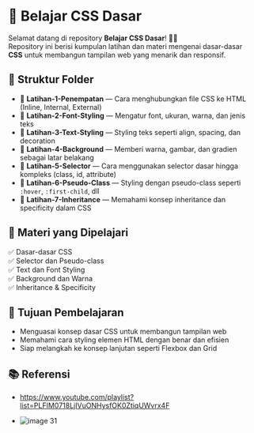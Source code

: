 # 🎨 Belajar CSS Dasar  

Selamat datang di repository **Belajar CSS Dasar**! 🚀✨  
Repository ini berisi kumpulan latihan dan materi mengenai dasar-dasar **CSS** untuk membangun tampilan web yang menarik dan responsif.  

## 📁 Struktur Folder  
- 📂 **Latihan-1-Penempatan** — Cara menghubungkan file CSS ke HTML (Inline, Internal, External)  
- 📂 **Latihan-2-Font-Styling** — Mengatur font, ukuran, warna, dan jenis teks  
- 📂 **Latihan-3-Text-Styling** — Styling teks seperti align, spacing, dan decoration  
- 📂 **Latihan-4-Background** — Memberi warna, gambar, dan gradien sebagai latar belakang  
- 📂 **Latihan-5-Selector** — Cara menggunakan selector dasar hingga kompleks (class, id, attribute)  
- 📂 **Latihan-6-Pseudo-Class** — Styling dengan pseudo-class seperti `:hover`, `:first-child`, dll  
- 📂 **Latihan-7-Inheritance** — Memahami konsep inheritance dan specificity dalam CSS  

## 📌 Materi yang Dipelajari  
✅ Dasar-dasar CSS  
✅ Selector dan Pseudo-class  
✅ Text dan Font Styling  
✅ Background dan Warna  
✅ Inheritance & Specificity  

## 🎯 Tujuan Pembelajaran  
- Menguasai konsep dasar CSS untuk membangun tampilan web  
- Memahami cara styling elemen HTML dengan benar dan efisien  
- Siap melangkah ke konsep lanjutan seperti Flexbox dan Grid  

## 📚 Referensi
- https://www.youtube.com/playlist?list=PLFIM0718LjIVuONHysfOK0ZtiqUWvrx4F

- ![image 31](https://github.com/user-attachments/assets/8548e04f-a5bb-4547-966f-fa35b590cafb)
